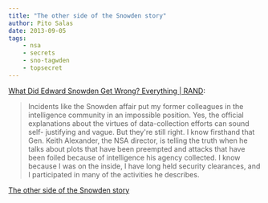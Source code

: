 ```yaml
---
title: "The other side of the Snowden story"
author: Pito Salas
date: 2013-09-05
tags:
    - nsa
    - secrets
    - sno-tagwden
    - topsecret
---
```




[What Did Edward Snowden Get Wrong? Everything |
RAND](<http://m.rand.org/commentary/2013/08/10/LAT.html>):

> Incidents like the Snowden affair put my former colleagues in the
> intelligence community in an impossible position. Yes, the official
> explanations about the virtues of data-collection efforts can sound self-
> justifying and vague. But they're still right. I know firsthand that Gen.
> Keith Alexander, the NSA director, is telling the truth when he talks about
> plots that have been preempted and attacks that have been foiled because of
> intelligence his agency collected. I know because I was on the inside, I
> have long held security clearances, and I participated in many of the
> activities he describes.




[The other side of the Snowden story](None)
